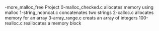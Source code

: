 -more_malloc_free Project
0-malloc_checked.c allocates memory using malloc
1-string_nconcat.c concatenates two strings
2-calloc.c allocates memory for an array
3-array_range.c creats an array of integers
100-realloc.c reallocates a memory block
